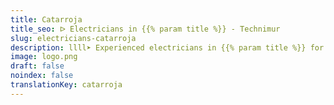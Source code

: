 ```yaml
---
title: Catarroja
title_seo: ᐅ Electricians in {{% param title %}} - Technimur
slug: electricians-catarroja
description: llll➤ Experienced electricians in {{% param title %}} for all your electrical needs. Fast, efficient and reliable service ✅ Contact us!
image: logo.png
draft: false
noindex: false
translationKey: catarroja
---
```

